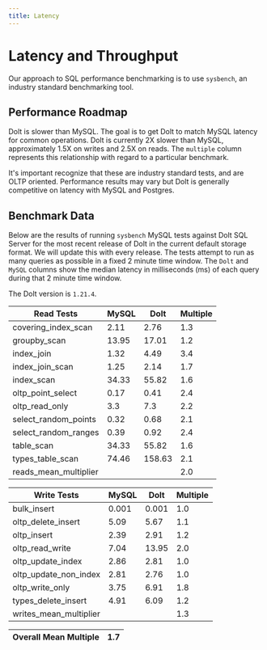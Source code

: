 ```yaml
---
title: Latency
---
```


# Latency and Throughput

Our approach to SQL performance benchmarking is to use `sysbench`, an
industry standard benchmarking tool.

## Performance Roadmap

Dolt is slower than MySQL. The goal is to get Dolt to match 
MySQL latency for common operations. Dolt is currently 2X slower 
than MySQL, approximately 1.5X on writes and 2.5X on reads. The 
`multiple` column represents this relationship with regard to a 
particular benchmark.

It's important recognize that these are industry standard tests, and
are OLTP oriented. Performance results may vary but Dolt is 
generally competitive on latency with MySQL and Postgres.

## Benchmark Data

Below are the results of running `sysbench` MySQL tests against Dolt
SQL Server for the most recent release of Dolt in the current default 
storage format. We will update this with every release. The tests 
attempt to run as many queries as possible in a fixed 2 minute time 
window. The `Dolt` and `MySQL` columns show the median latency in 
milliseconds (ms) of each query during that 2 minute time window.

The Dolt version is `1.21.4`.

<!-- START___DOLT___LATENCY_RESULTS_TABLE -->
|       Read Tests        | MySQL |  Dolt  | Multiple |
|-------------------------|-------|--------|----------|
| covering\_index\_scan   |  2.11 |   2.76 |      1.3 |
| groupby\_scan           | 13.95 |  17.01 |      1.2 |
| index\_join             |  1.32 |   4.49 |      3.4 |
| index\_join\_scan       |  1.25 |   2.14 |      1.7 |
| index\_scan             | 34.33 |  55.82 |      1.6 |
| oltp\_point\_select     |  0.17 |   0.41 |      2.4 |
| oltp\_read\_only        |   3.3 |    7.3 |      2.2 |
| select\_random\_points  |  0.32 |   0.68 |      2.1 |
| select\_random\_ranges  |  0.39 |   0.92 |      2.4 |
| table\_scan             | 34.33 |  55.82 |      1.6 |
| types\_table\_scan      | 74.46 | 158.63 |      2.1 |
| reads\_mean\_multiplier |       |        |      2.0 |

|       Write Tests        | MySQL | Dolt  | Multiple |
|--------------------------|-------|-------|----------|
| bulk\_insert             | 0.001 | 0.001 |      1.0 |
| oltp\_delete\_insert     |  5.09 |  5.67 |      1.1 |
| oltp\_insert             |  2.39 |  2.91 |      1.2 |
| oltp\_read\_write        |  7.04 | 13.95 |      2.0 |
| oltp\_update\_index      |  2.86 |  2.81 |      1.0 |
| oltp\_update\_non\_index |  2.81 |  2.76 |      1.0 |
| oltp\_write\_only        |  3.75 |  6.91 |      1.8 |
| types\_delete\_insert    |  4.91 |  6.09 |      1.2 |
| writes\_mean\_multiplier |       |       |      1.3 |

| Overall Mean Multiple | 1.7 |
|-----------------------|-----|
<!-- END___DOLT___LATENCY_RESULTS_TABLE -->
<br/>
